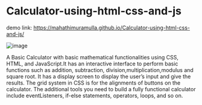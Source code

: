 # Calculator-using-html-css-and-js
demo link: https://mahathimuramulla.github.io/Calculator-using-html-css-and-js/

![image](https://user-images.githubusercontent.com/127588568/229295213-879f6251-5469-494c-b716-18fdd55a5fda.png)
 
A Basic Calculator with basic mathematical functionalities using CSS, HTML, and JavaScript.It has an interactive interface to perform basic functions such as addition, subtraction, division,multiplication,modulus and square root. It has a display screen to display the user’s input and give the results. The grid system in CSS is for the alignments of buttons on the calculator. The additional tools you need to build a fully functional calculator include eventListeners, if-else statements, operators, loops, and so on. 

